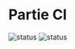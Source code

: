 # Partie CI
![status](https://github.com/OWNER/REPOSITORY/actions/workflows/WORKFLOW-FILE/badge.sv)
![status](https://github.com/magloiredaniel/cicd-projet1-github-action/actions/workflows/main.yml/badge.svg)
